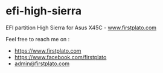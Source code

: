 # efi-high-sierra
EFI partition High Sierra for Asus X45C - www.firstplato.com

Feel free to reach me on :
- https://www.firstplato.com
- https://www.facebook.com/firstplato
- admin@firstplato.com
